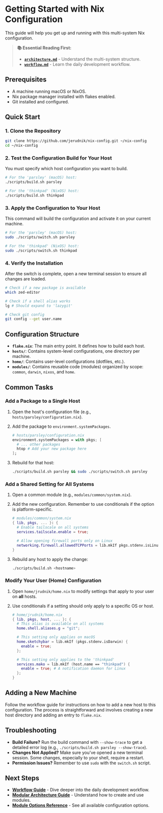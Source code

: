 # Getting Started with Nix Configuration

This guide will help you get up and running with this multi-system Nix configuration.

> **📚 Essential Reading First:**
> - **[`architecture.md`](reference/architecture.md)** - Understand the multi-system structure.
> - **[`workflow.md`](guides/workflow.md)** - Learn the daily development workflow.

## Prerequisites

-   A machine running macOS or NixOS.
-   Nix package manager installed with flakes enabled.
-   Git installed and configured.

## Quick Start

### 1. Clone the Repository
```bash
git clone https://github.com/jerudnik/nix-config.git ~/nix-config
cd ~/nix-config
```

### 2. Test the Configuration Build for Your Host
You must specify which host configuration you want to build.

```bash
# For the 'parsley' (macOS) host:
./scripts/build.sh parsley

# For the 'thinkpad' (NixOS) host:
./scripts/build.sh thinkpad
```

### 3. Apply the Configuration to Your Host
This command will build the configuration and activate it on your current machine.

```bash
# For the 'parsley' (macOS) host:
sudo ./scripts/switch.sh parsley

# For the 'thinkpad' (NixOS) host:
sudo ./scripts/switch.sh thinkpad
```

### 4. Verify the Installation
After the switch is complete, open a new terminal session to ensure all changes are loaded.

```bash
# Check if a new package is available
which zed-editor

# Check if a shell alias works
lg # Should expand to 'lazygit'

# Check git config
git config --get user.name
```

## Configuration Structure

-   **`flake.nix`**: The main entry point. It defines how to build each host.
-   **`hosts/`**: Contains system-level configurations, one directory per machine.
-   **`home/`**: Contains user-level configurations (dotfiles, etc.).
-   **`modules/`**: Contains reusable code (modules) organized by scope: `common`, `darwin`, `nixos`, and `home`.

## Common Tasks

### Add a Package to a Single Host

1.  Open the host's configuration file (e.g., `hosts/parsley/configuration.nix`).
2.  Add the package to `environment.systemPackages`.

    ```nix
    # hosts/parsley/configuration.nix
    environment.systemPackages = with pkgs; [
      # ... other packages
      htop # Add your new package here
    ];
    ```

3.  Rebuild for that host:
    ```bash
    ./scripts/build.sh parsley && sudo ./scripts/switch.sh parsley
    ```

### Add a Shared Setting for All Systems

1.  Open a common module (e.g., `modules/common/system.nix`).
2.  Add the new configuration. Remember to use conditionals if the option is platform-specific.

    ```nix
    # modules/common/system.nix
    { lib, pkgs, ... }: {
      # Enable tailscale on all systems
      services.tailscale.enable = true;

      # Allow opening firewall ports only on Linux
      networking.firewall.allowedTCPPorts = lib.mkIf pkgs.stdenv.isLinux [ 80 443 ];
    }
    ```

3.  Rebuild any host to apply the change:
    ```bash
    ./scripts/build.sh <hostname>
    ```

### Modify Your User (Home) Configuration

1.  Open `home/jrudnik/home.nix` to modify settings that apply to your user on **all** hosts.
2.  Use conditionals if a setting should only apply to a specific OS or host.

    ```nix
    # home/jrudnik/home.nix
    { lib, pkgs, host, ... }: {
      # This alias is available on all systems
      home.shell.aliases.g = "git";

      # This setting only applies on macOS
      home.sketchybar = lib.mkIf (pkgs.stdenv.isDarwin) {
        enable = true;
      };

      # This setting only applies to the 'thinkpad'
      services.mako = lib.mkIf (host.name == "thinkpad") {
        enable = true; # A notification daemon for Linux
      };
    }
    ```

## Adding a New Machine

Follow the workflow guide for instructions on how to add a new host to this configuration. The process is straightforward and involves creating a new host directory and adding an entry to `flake.nix`.

## Troubleshooting

-   **Build Failure?** Run the build command with `--show-trace` to get a detailed error log (e.g., `./scripts/build.sh parsley --show-trace`).
-   **Changes Not Applied?** Make sure you've opened a new terminal session. Some changes, especially to your shell, require a restart.
-   **Permission Issues?** Remember to use `sudo` with the `switch.sh` script.

## Next Steps

-   **[Workflow Guide](guides/workflow.md)** - Dive deeper into the daily development workflow.
-   **[Modular Architecture Guide](guides/modular-architecture.md)** - Understand how to create and use modules.
-   **[Module Options Reference](reference/module-options.md)** - See all available configuration options.
